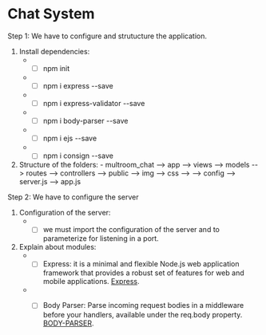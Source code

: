 # Chat System
 

Step 1: We have to configure and strutucture the application. 

 1. Install dependencies:
     -  - [ ] npm init
     -  - [ ] npm i express --save
     -  - [ ] npm i express-validator --save
     -  - [ ] npm i body-parser --save
     -  - [ ] npm i ejs --save
     -  - [ ] npm i consign --save

  2.  Structure of the folders:
    - multroom_chat
      --> app
            --> views
            --> models
            --> routes
            --> controllers
            --> public
                   --> img
                   --> css
                   -->
      --> config
            --> server.js
      --> app.js  

Step 2: We have to configure the server
  1. Configuration of the server:
     -  - [ ] we must import the configuration of the server and to parameterize for listening in a port.

  2. Explain about modules:
     -  - [ ] Express: it is a minimal and flexible Node.js web application framework that provides a robust
     set of features for web and mobile applications. [Express](http://expressjs.com/).
     -  - [ ] Body Parser:  Parse incoming request bodies in a middleware before your handlers, available under the req.body property. [BODY-PARSER](https://www.npmjs.com/package/body-parser).

